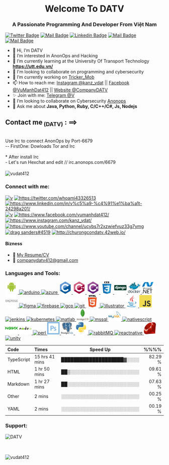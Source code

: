 <h1 align="center"&text_color=DC143C>Welcome To DATV</h1>
<h3 align="center">A Passionate Programming And Developer From Việt Nam</h3>

[![Twitter Badge](https://img.shields.io/badge/-@DATV_Pro-1ca0f1?style=flat&labelColor=1ca0f1&logo=twitter&logoColor=white&link=https://twitter.com/Ipenywis)](https://twitter.com/WhoAmI43326513) [![Mail Badge](https://img.shields.io/badge/-CoderOne-e74c3c?style=flat&labelColor=e74c3c&logo=youtube&logoColor=white)](https://www.youtube.com/channel/UCYBs7r2XzwiEfvuZ33g7ymg) [![Linkedin Badge](https://img.shields.io/badge/V-DATV-0e76a8?style=flat&labelColor=0e76a8&logo=linkedin&logoColor=white)](https://www.linkedin.com/in/v%C5%A9-%C4%91%E1%BA%A1t-24298a201/) [![Mail Badge](https://img.shields.io/badge/-@kanz_vdat-e84393?style=flat&labelColor=e84393&logo=instagram&logoColor=white)](https://www.instagram.com/kanz_vdat) [![Mail Badge](https://img.shields.io/badge/Company-DATV-c0392b?style=flat&labelColor=c0392b&logo=gmail&logoColor=white)](mailto:companydatv412@gmail.com)

- 👋 Hi, I’m DATV<br>
- 👀 I’m interested in AnonOps and Hacking<br>
- 🌱 I’m currently learning at the University Of Transport Technology **https://utt.edu.vn/** <br>
- 💞️ I'm looking to collaborate on programming and cybersecurity<br>
- 🔭 I’m currently working on [Tricker_Mob](http://churongcondatv.42web.io/)
- 📫 How to reach me: [Instagram @kanz_vdat](https://www.instagram.com/kanz_vdat/) || [Facebook @VuManhDat412](https://www.facebook.com/VuManhDat412/) ||
[Website @CompanyDATV](http://churongcondatv.42web.io/)<br>
- ✨ Join with me: [Telegram @V](https://t.me/underworldMom)<br>
- 👯 I’m looking to collaborate on Cybersecurity [Anonops](https://webchat.anonops.com/)
- 💬 Ask me about **Java, Python, Ruby, C/C++/C#, Js, Nodejs**
<h2>Contact me<sub> (DATV)</sub> : ==></h2><br>
Use Irc to connect AnonOps by Port-6679 <br>
-- FirstOne: Dowloads Tor and Irc <br> <br>
* After install Irc<br>
- Let's run Hexchat and edit // irc.anonops.com/6679 <br><br>
<img align="center" src="https://github-readme-stats.vercel.app/api?username=vudat412&&show_icons=true&locale=en&title_color=ffffff&icon_color=bb2acf&text_color=daf7dc&bg_color=151515" alt="vudat412" />


<h3 align="left">Connect with me:</h3>
<p align="left">
<a href="https://dev.to/v" target="blank"><img align="center" src="https://cdn.jsdelivr.net/npm/simple-icons@3.0.1/icons/dev-dot-to.svg" alt="v" height="30" width="40" /></a>
<a href="https://twitter.com/https://twitter.com/whoami43326513" target="blank"><img align="center" src="https://cdn.jsdelivr.net/npm/simple-icons@3.0.1/icons/twitter.svg" alt="https://twitter.com/whoami43326513" height="30" width="40" /></a>
<a href="https://linkedin.com/in/https://www.linkedin.com/in/v%c5%a9-%c4%91%e1%ba%a1t-24298a201/" target="blank"><img align="center" src="https://cdn.jsdelivr.net/npm/simple-icons@3.0.1/icons/linkedin.svg" alt="https://www.linkedin.com/in/v%c5%a9-%c4%91%e1%ba%a1t-24298a201/" height="30" width="40" /></a>
<a href="https://codesandbox.com/v" target="blank"><img align="center" src="https://cdn.jsdelivr.net/npm/simple-icons@3.0.1/icons/codesandbox.svg" alt="v" height="30" width="40" /></a>
<a href="https://fb.com/https://www.facebook.com/vumanhdat412/" target="blank"><img align="center" src="https://cdn.jsdelivr.net/npm/simple-icons@3.0.1/icons/facebook.svg" alt="https://www.facebook.com/vumanhdat412/" height="30" width="40" /></a>
<a href="https://instagram.com/https://www.instagram.com/kanz_vdat/" target="blank"><img align="center" src="https://cdn.jsdelivr.net/npm/simple-icons@3.0.1/icons/instagram.svg" alt="https://www.instagram.com/kanz_vdat/" height="30" width="40" /></a>
<a href="https://www.youtube.com/c/https://www.youtube.com/channel/ucybs7r2xzwiefvuz33g7ymg" target="blank"><img align="center" src="https://cdn.jsdelivr.net/npm/simple-icons@3.0.1/icons/youtube.svg" alt="https://www.youtube.com/channel/ucybs7r2xzwiefvuz33g7ymg" height="30" width="40" /></a>
<a href="https://discord.gg/drag sanders#4519" target="blank"><img align="center" src="https://cdn.jsdelivr.net/npm/simple-icons@3.0.1/icons/discord.svg" alt="drag sanders#4519" height="30" width="40" /></a>
<a href="/http://churongcondatv.42web.io/" target="blank"><img align="center" src="https://cdn.jsdelivr.net/npm/simple-icons@3.0.1/icons/rss.svg" alt="http://churongcondatv.42web.io/" height="30" width="40" /></a>
</p>

#### Bizness
- :paperclip: [My Resume/CV](http://churongcondatv.42web.io/About/CV.html)
- :email: companydatv412@gmail.com

<h3 align="left">Languages and Tools:</h3>
<p align="left"> <a href="https://developer.android.com" target="_blank"> <img src="https://raw.githubusercontent.com/devicons/devicon/master/icons/android/android-original-wordmark.svg" alt="android" width="40" height="40"/> </a> <a href="https://www.arduino.cc/" target="_blank"> 
<img src="https://cdn.worldvectorlogo.com/logos/arduino-1.svg" alt="arduino" width="40" height="40"/> 
</a> <a href="https://azure.microsoft.com/en-in/" target="_blank"> 
<img src="https://www.vectorlogo.zone/logos/microsoft_azure/microsoft_azure-icon.svg" alt="azure" width="40" height="40"/> 
</a> <a href="https://www.cprogramming.com/" target="_blank"> 
<img src="https://raw.githubusercontent.com/devicons/devicon/master/icons/c/c-original.svg" alt="c" width="40" height="40"/> 
</a> <a href="https://www.w3schools.com/cpp/" target="_blank"> 
<img src="https://raw.githubusercontent.com/devicons/devicon/master/icons/cplusplus/cplusplus-original.svg" alt="cplusplus" width="40" height="40"/> </a> 
<a href="https://www.w3schools.com/cs/" target="_blank">
<img src="https://raw.githubusercontent.com/devicons/devicon/master/icons/csharp/csharp-original.svg" alt="csharp" width="40" height="40"/> </a> 
<a href="https://www.w3schools.com/css/" target="_blank"> 
<img src="https://raw.githubusercontent.com/devicons/devicon/master/icons/css3/css3-original-wordmark.svg" alt="css3" width="40" height="40"/> </a> 
<a href="https://www.djangoproject.com/" target="_blank"> 
<img src="https://raw.githubusercontent.com/devicons/devicon/master/icons/django/django-original.svg" alt="django" width="40" height="40"/> </a>
<a href="https://www.docker.com/" target="_blank"> 
<img src="https://raw.githubusercontent.com/devicons/devicon/master/icons/docker/docker-original-wordmark.svg" alt="docker" width="40" height="40"/> </a> 
<a href="https://dotnet.microsoft.com/" target="_blank"> <img src="https://raw.githubusercontent.com/devicons/devicon/master/icons/dot-net/dot-net-original-wordmark.svg" alt="dotnet" width="40" height="40"/> </a> <a href="https://expressjs.com" target="_blank"> <img src="https://raw.githubusercontent.com/devicons/devicon/master/icons/express/express-original-wordmark.svg" alt="express" width="40" height="40"/> </a> <a href="https://www.figma.com/" target="_blank"> <img src="https://www.vectorlogo.zone/logos/figma/figma-icon.svg" alt="figma" width="40" height="40"/> </a> <a href="https://firebase.google.com/" target="_blank"> <img src="https://www.vectorlogo.zone/logos/firebase/firebase-icon.svg" alt="firebase" width="40" height="40"/> </a> <a href="https://cloud.google.com" target="_blank"> <img src="https://www.vectorlogo.zone/logos/google_cloud/google_cloud-icon.svg" alt="gcp" width="40" height="40"/> </a> <a href="https://git-scm.com/" target="_blank"> <img src="https://www.vectorlogo.zone/logos/git-scm/git-scm-icon.svg" alt="git" width="40" height="40"/> </a> <a href="https://www.w3.org/html/" target="_blank"> <img src="https://raw.githubusercontent.com/devicons/devicon/master/icons/html5/html5-original-wordmark.svg" alt="html5" width="40" height="40"/> </a> <a href="https://www.adobe.com/in/products/illustrator.html" target="_blank"> <img src="https://www.vectorlogo.zone/logos/adobe_illustrator/adobe_illustrator-icon.svg" alt="illustrator" width="40" height="40"/> </a> <a href="https://www.java.com" target="_blank"> <img src="https://raw.githubusercontent.com/devicons/devicon/master/icons/java/java-original.svg" alt="java" width="40" height="40"/> </a> <a href="https://developer.mozilla.org/en-US/docs/Web/JavaScript" target="_blank"> <img src="https://raw.githubusercontent.com/devicons/devicon/master/icons/javascript/javascript-original.svg" alt="javascript" width="40" height="40"/> </a> <a href="https://www.jenkins.io" target="_blank"> <img src="https://www.vectorlogo.zone/logos/jenkins/jenkins-icon.svg" alt="jenkins" width="40" height="40"/> </a> <a href="https://kubernetes.io" target="_blank"> <img src="https://www.vectorlogo.zone/logos/kubernetes/kubernetes-icon.svg" alt="kubernetes" width="40" height="40"/> </a> <a href="https://www.mathworks.com/" target="_blank"> <img src="https://raw.githubusercontent.com/simple-icons/simple-icons/master/icons/mathworks.svg" alt="matlab" width="40" height="40"/> </a> <a href="https://www.mongodb.com/" target="_blank"> <img src="https://raw.githubusercontent.com/devicons/devicon/master/icons/mongodb/mongodb-original-wordmark.svg" alt="mongodb" width="40" height="40"/> </a> <a href="https://www.microsoft.com/en-us/sql-server" target="_blank"> <img src="https://cdn.worldvectorlogo.com/logos/microsoft-sql-server.svg" alt="mssql" width="40" height="40"/> </a> <a href="https://www.mysql.com/" target="_blank"> <img src="https://raw.githubusercontent.com/devicons/devicon/master/icons/mysql/mysql-original-wordmark.svg" alt="mysql" width="40" height="40"/> </a> <a href="https://nativescript.org/" target="_blank"> <img src="https://raw.githubusercontent.com/detain/svg-logos/780f25886640cef088af994181646db2f6b1a3f8/svg/nativescript.svg" alt="nativescript" width="40" height="40"/> </a> <a href="https://www.nginx.com" target="_blank"> <img src="https://raw.githubusercontent.com/devicons/devicon/master/icons/nginx/nginx-original.svg" alt="nginx" width="40" height="40"/> </a> <a href="https://nodejs.org" target="_blank"> <img src="https://raw.githubusercontent.com/devicons/devicon/master/icons/nodejs/nodejs-original-wordmark.svg" alt="nodejs" width="40" height="40"/> </a> <a href="https://www.perl.org/" target="_blank"> <img src="https://api.iconify.design/logos-perl.svg" alt="perl" width="40" height="40"/> </a> <a href="https://www.photoshop.com/en" target="_blank"> <img src="https://raw.githubusercontent.com/devicons/devicon/master/icons/photoshop/photoshop-line.svg" alt="photoshop" width="40" height="40"/> </a> <a href="https://www.postgresql.org" target="_blank"> <img src="https://raw.githubusercontent.com/devicons/devicon/master/icons/postgresql/postgresql-original-wordmark.svg" alt="postgresql" width="40" height="40"/> </a> <a href="https://www.python.org" target="_blank"> <img src="https://raw.githubusercontent.com/devicons/devicon/master/icons/python/python-original.svg" alt="python" width="40" height="40"/> </a> <a href="https://www.rabbitmq.com" target="_blank"> <img src="https://www.vectorlogo.zone/logos/rabbitmq/rabbitmq-icon.svg" alt="rabbitMQ" width="40" height="40"/> </a> <a href="https://reactnative.dev/" target="_blank"> <img src="https://reactnative.dev/img/header_logo.svg" alt="reactnative" width="40" height="40"/> </a> <a href="https://www.ruby-lang.org/en/" target="_blank"> <img src="https://raw.githubusercontent.com/devicons/devicon/master/icons/ruby/ruby-original.svg" alt="ruby" width="40" height="40"/> </a> <a href="https://unity.com/" target="_blank"> <img src="https://www.vectorlogo.zone/logos/unity3d/unity3d-icon.svg" alt="unity" width="40" height="40"/> </a> </p>

|Code|Times|Speed Up|%%%%|
|:-----|:-----|:-----:|------:|
|TypeScript   |15 hrs 41 mins  |████████████████████▓░░░░   |82.29 %| 
|HTML         |1 hr 50 mins    |██▒░░░░░░░░░░░░░░░░░░░░░░   |09.61 %| 
|Markdown     |1 hr 27 mins    |██░░░░░░░░░░░░░░░░░░░░░░░   |07.63 %| 
|Other        |2 mins          |░░░░░░░░░░░░░░░░░░░░░░░░░   |00.25 %| 
|YAML         |2 mins          |░░░░░░░░░░░░░░░░░░░░░░░░░   |00.19 %| 

<h3 align="left">Support:</h3>
<p><a href="https://www.buymeacoffee.com/DATV"> <img align="left" src="https://cdn.buymeacoffee.com/buttons/v2/default-yellow.png" height="50" width="210" alt="DATV" /></a></p><br><br><br>
<p><img align="left" src="https://github-readme-streak-stats.herokuapp.com/?user=vudat412&" alt="vudat412" /></p>
